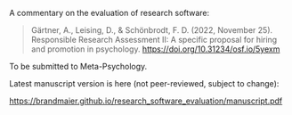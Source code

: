 
A commentary on the evaluation of research software:

> Gärtner, A., Leising, D., & Schönbrodt, F. D. (2022, November 25). Responsible Research Assessment II: A specific proposal for hiring and promotion in psychology. https://doi.org/10.31234/osf.io/5yexm

To be submitted to Meta-Psychology.

Latest manuscript version is here (not peer-reviewed, subject to change):

https://brandmaier.github.io/research_software_evaluation/manuscript.pdf
